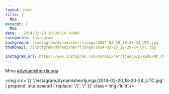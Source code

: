 ```yaml
---
layout: post
title: |
  Mma 
excerpt: |
  Mma 
date:   2014-02-20 18:20:24 +0000
categories: instagram
background: /instagram/dynamixherrljunga/2014-02-20_18-20-24_UTC.jpg
thumbnail: /instagram/dynamixherrljunga/2014-02-20_18-20-24_UTC.jpg

instagram_url: https://www.instagram.com/dynamixherrljunga/p/kpdGxNh_Pm
---
```

Mma [#dynamixherrljunga](https://www.instagram.com/explore/tags/dynamixherrljunga/)



<img src='{{ '/instagram/dynamixherrljunga/2014-02-20_18-20-24_UTC.jpg' | prepend: site.baseurl | replace: '//', '/' }}' class='img-fluid' />
